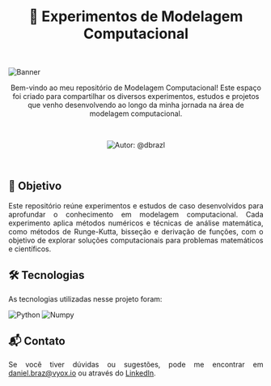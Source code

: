 <h1 align="center">🔢 Experimentos de Modelagem Computacional</h1>
<br>

![Banner](https://github-dbrazl.s3.us-east-1.amazonaws.com/computational-modeling-experiments/banner.svg?)

<p align="center">
    Bem-vindo ao meu repositório de Modelagem Computacional! Este espaço foi criado para compartilhar os diversos experimentos, estudos e projetos que venho desenvolvendo ao longo da minha jornada na área de modelagem computacional.
</p>

<br>
<p align="center">
  <img src="https://img.shields.io/badge/autor-@dbrazl-229799?style=flat" alt="Autor: @dbrazl">
</p>
<br>

## 🎯 Objetivo

<p align="justify">
  Este repositório reúne experimentos e estudos de caso desenvolvidos para aprofundar o conhecimento em modelagem computacional. Cada experimento aplica métodos numéricos e técnicas de análise matemática, como métodos de Runge-Kutta, bisseção e derivação de funções, com o objetivo de explorar soluções computacionais para problemas matemáticos e científicos.
</p>

## 🛠 Tecnologias

<p align="justify">
  As tecnologias utilizadas nesse projeto foram:
</p>

![Python](https://img.shields.io/badge/Python-333333?style=flat&logo=python&logoColor=green)
![Numpy](https://img.shields.io/badge/Numpy-333333?style=flat&logo=numpy&logoColor=lightblue)

## 📬 Contato

<p align="justify">
  Se você tiver dúvidas ou sugestões, pode me encontrar em <a href="mailto:daniel.braz@vyox.io">daniel.braz@vyox.io</a> ou através do <a href="https://www.linkedin.com/in/dbrazl/">LinkedIn</a>.
</p>
